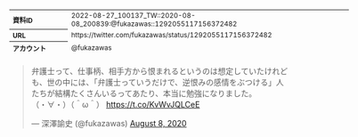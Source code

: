 <table style="font-size: 9pt; width: 610px; margin-bottom: 20px; height: 80px;">
<tbody>
    <tr>
        <th align=left>資料ID</th>
        <td align=left>2022-08-27_100137_TW::2020-08-08_200839:@fukazawas::1292055117156372482</td>
    </tr>
    <tr>
        <th align=left>URL</th>
        <td align=left>https://twitter.com/fukazawas/status/1292055117156372482</td>
    </tr>
    <tr>
        <th align=left>アカウント</th>
        <td align=left>@fukazawas</td>
    </tr>
    <tr>
        <th align=left>ユーザ名</th>
        <td align=left>深澤諭史</td>
    </tr>
    <tr>
        <th align=left>ツイートの記録日時</th>
        <td align=left>2022-08-27_100137_</td>
    </tr>
</tbody>
</table>
<blockquote class="twitter-tweet" data-width="450"  data-lang="ja"><p lang="ja" dir="ltr">弁護士って、仕事柄、相手方から恨まれるというのは想定していたけれども、世の中には、「弁護士っていうだけで、逆恨みの感情をぶつける」人たちが結構たくさんいるってあたり、本当に勉強になりました。<br>（・∀・）（＾ω＾） <a href="https://t.co/KvWvJQLCeE">https://t.co/KvWvJQLCeE</a></p>&mdash; 深澤諭史 (@fukazawas) <a href="https://twitter.com/fukazawas/status/1292055117156372482?ref_src=twsrc%5Etfw">August 8, 2020</a></blockquote>
<script async src="https://platform.twitter.com/widgets.js" charset="utf-8"></script>


